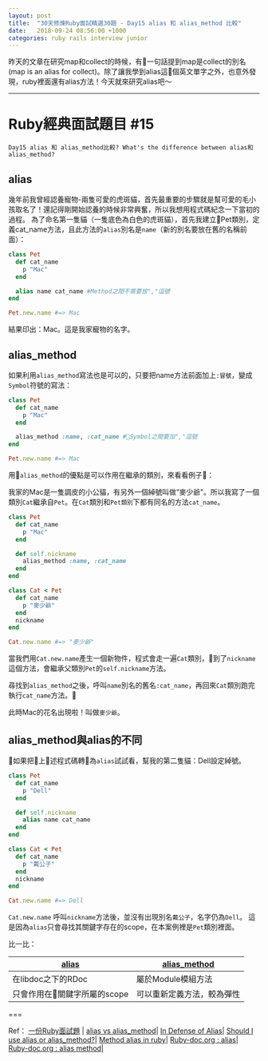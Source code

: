```yaml
---
layout: post
title:  "30天修煉Ruby面試精選30題 - Day15 alias 和 alias_method 比較"
date:   2018-09-24 08:56:00 +1000
categories: ruby rails interview junior
---
```


昨天的文章在研究map和collect的時候，有一句話提到map是collect的別名 (map is an alias for collect)。除了讓我學到alias這個英文單字之外，也意外發現，ruby裡面還有alias方法！今天就來研究alias吧～

---

# Ruby經典面試題目 #15

`Day15 alias 和 alias_method比較? What's the difference between alias和 alias_method?`

## alias

幾年前我曾經認養寵物-兩隻可愛的虎斑貓，首先最重要的步驟就是幫可愛的毛小孩取名了！還記得剛開始認養的時候非常興奮，所以我想用程式碼紀念一下當初的過程。
為了命名第一隻貓（一隻底色為白色的虎斑貓），首先我建立Pet類別，定義cat_name方法，且此方法的`alias`別名是`name`（新的別名要放在舊的名稱前面）：

```ruby
class Pet
  def cat_name
    p "Mac"
  end

  alias name cat_name #Method之間不需要放","逗號
end

Pet.new.name #=> Mac
```

結果印出：Mac。這是我家寵物的名字。

## alias_method

如果利用`alias_method`寫法也是可以的，只要把name方法前面加上`:冒號`，變成`Symbol`符號的寫法：

```ruby
class Pet
  def cat_name
    p "Mac"
  end

  alias_method :name, :cat_name #Symbol之間要加","逗號
end

Pet.new.name #=> Mac
```

用`alias_method`的優點是可以作用在繼承的類別，來看看例子🌰：

我家的Mac是一隻調皮的小公貓，有另外一個綽號叫做“麥少爺"。所以我寫了一個類別`Cat`繼承自`Pet`。在`Cat`類別和`Pet類別`下都有同名的方法`cat_name`。

```ruby
class Pet
  def cat_name
    p "Mac"
  end

  def self.nickname
    alias_method :name, :cat_name
  end
end

class Cat < Pet
  def cat_name
    p "麥少爺"
  end
  nickname
end

Cat.new.name #=> "麥少爺"
```

當我們用`Cat.new.name`產生一個新物件，程式會走一遍`Cat`類別，到了`nickname`這個方法，會繼承父類別`Pet`的`self.nickname`方法。

尋找到`alias_method`之後，呼叫`name`別名的舊名`:cat_name`，再回來`Cat`類別跑完執行`cat_name`方法。

此時Mac的花名出現啦！叫做`麥少爺`。

## alias_method與alias的不同

如果把上述程式碼轉為`alias`試試看，幫我的第二隻貓：Dell設定綽號。

```ruby
class Pet
  def cat_name
    p "Dell"
  end

  def self.nickname
    alias name cat_name
  end
end

class Cat < Pet
  def cat_name
    p "戴公子"
  end
  nickname
end

Cat.new.name #=> Dell

```

`Cat.new.name` 呼叫`nickname`方法後，並沒有出現別名`戴公子`，名字仍為`Dell`。
這是因為`alias`只會尋找其關鍵字存在的scope，在本案例裡是`Pet`類別裡面。

比一比：

[alias](http://ruby-doc.org/stdlib-1.9.1/libdoc/rdoc/rdoc/RDoc/Alias.html) | [alias_method](http://ruby-doc.org/core-2.1.5/Module.html#method-i-alias_method)
------------- | -------------
在libdoc之下的RDoc | 屬於Module模組方法
只會作用在關鍵字所屬的scope | 可以重新定義方法，較為彈性

===

Ref：
[一份Ruby面試題](https://ruby-china.org/topics/13272) |
[alias vs alias_method](https://blog.bigbinary.com/2012/01/08/alias-vs-alias-method.html)|
[In Defense of Alias](https://ernie.io/2014/10/23/in-defense-of-alias/)|
[Should I use alias or alias_method?](https://stackoverflow.com/questions/4763121/should-i-use-alias-or-alias-method)|
[Method alias in ruby](https://wikimatze.de/method-alias-in-ruby/)|
[Ruby-doc.org : alias](http://ruby-doc.org/stdlib-1.9.1/libdoc/rdoc/rdoc/RDoc/Alias.html)|
[Ruby-doc.org : alias method](http://ruby-doc.org/core-2.5.1/Module.html#method-i-alias_method)|